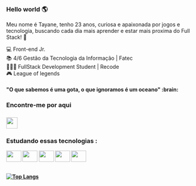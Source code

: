### Hello world :earth_americas:

Meu nome é Tayane, tenho 23 anos, curiosa e apaixonada por jogos e tecnologia, buscando cada dia mais aprender e estar mais proxima do Full Stack!	:dart:

 :computer: Front-end Jr. <br>
 :books: 4/6 Gestão da Tecnologia da Informação | Fatec<br>
👩🏻‍💻  FullStack Development Student | Recode <br>
 :video_game: League of legends
 <h4><b>"O que sabemos é uma gota, o que ignoramos é um oceano" :brain:<b><h4>
 <h3>Encontre-me por aqui<h3>
  <a href="https://www.linkedin.com/in/tayane-souza-61410a1b3/" target="_blank">
 <img align="center" src="https://devicon.dev/devicon.git/icons/linkedin/linkedin-plain.svg" height="30" width="30" style="max-width:100%;"> 
 </a>
 
 <h3>Estudando essas tecnologias :</h3>
<img align="center" src="https://image.flaticon.com/icons/png/512/919/919830.png" height="30" width="40" style="max-width:100%;"> 
<img align="center" src="https://devicon.dev/devicon.git/icons/bootstrap/bootstrap-plain.svg" height="30" width="40" style="max-width:100%;"> 
<img align="center" src="https://devicon.dev/devicon.git/icons/javascript/javascript-original.svg" height="30" width="40" style="max-width:100%;"> 
<img align="center" src="https://devicon.dev/devicon.git/icons/react/react-original.svg" height="30" width="40" style="max-width:100%;"> 
<img align="center" src="https://devicon.dev/devicon.git/icons/css3/css3-original.svg" height="30" width="40" style="max-width:100%;"> <br><br>

[![Top Langs](https://github-readme-stats.vercel.app/api/top-langs/?username=thaysouza&layout=compact)](https://github.com/thaysouza/github-readme-stats)



<!--
**thaysouza/thaysouza** is a ✨ _special_ ✨ repository because its `README.md` (this file) appears on your GitHub profile.

Here are some ideas to get you started:

- 🔭 I’m currently working on ...
- 🌱 I’m currently learning ...
- 👯 I’m looking to collaborate on ...
- 🤔 I’m looking for help with ...
- 💬 Ask me about ...
- 📫 How to reach me: ...
- 😄 Pronouns: ...
- ⚡ Fun fact: ...
-->




